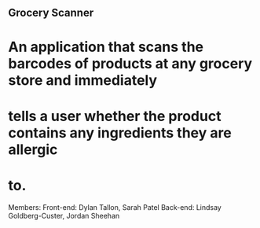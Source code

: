 ## Grocery Scanner

# An application that scans the barcodes of products at any grocery store and immediately

# tells a user whether the product contains any ingredients they are allergic

# to.

Members:
Front-end: Dylan Tallon, Sarah Patel
Back-end: Lindsay Goldberg-Custer, Jordan Sheehan
